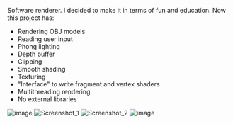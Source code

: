 Software renderer.
I decided to make it in terms of fun and education.
Now this project has:
 * Rendering OBJ models
 * Reading user input
 * Phong lighting
 * Depth buffer
 * Clipping
 * Smooth shading
 * Texturing
 * "Interface" to write fragment and vertex shaders
 * Multithreading rendering
 * No external libraries

![image](https://user-images.githubusercontent.com/48869588/126395673-4b5587e0-b92f-4d75-9c51-d14051a94ce5.png)
![Screenshot_1](https://user-images.githubusercontent.com/48869588/129280167-c493c492-732b-4314-a21d-dd65143d6f8c.png)
![Screenshot_2](https://user-images.githubusercontent.com/48869588/129280310-019d2a31-f0c2-4523-8a5e-95b012e2641c.png)
![image](https://user-images.githubusercontent.com/48869588/131268740-20e7cf45-f05f-4311-af6e-334573ecd542.png)
